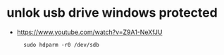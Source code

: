 # unlok usb drive windows protected
+ https://www.youtube.com/watch?v=Z9A1-NeXfJU

		sudo hdparm -r0 /dev/sdb
